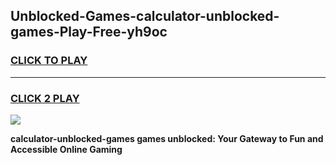
## Unblocked-Games-calculator-unblocked-games-Play-Free-yh9oc
<h3>
<a href="https://premium76.site?title=calculator-unblocked-games&ref=18A1">CLICK TO PLAY</a></h3>
<hr>

<h3>
<a href="https://premium76.site?title=calculator-unblocked-games&ref=18A1">CLICK 2 PLAY</a>
  
</h3>

<a href="https://premium76.site?title=calculator-unblocked-games&ref=18A1"><img src="https://clearcache.store/games.png"></a>


**calculator-unblocked-games games unblocked: Your Gateway to Fun and Accessible Online Gaming**
